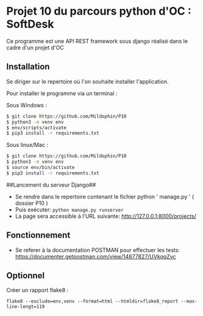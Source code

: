 
# Projet 10 du parcours python d'OC : SoftDesk 

Ce programme est une API REST framework sous django réalisé dans le cadre d'un projet d'OC


## Installation

Se diriger sur le repertoire où l'on souhaite installer l'application.

Pour installer le programme via un terminal :  

Sous Windows :  
```sh
$ git clone https://github.com/Mildophin/P10  
$ python3 -m venv env  
$ env/scripts/activate  
$ pip3 install -r requirements.txt   
```
Sous linux/Mac :      
```sh
$ git clone https://github.com/Mildophin/P10
$ python3 -m venv env    
$ source env/bin/activate    
$ pip3 install -r requirements.txt    
```

##Lancement du serveur Django##

* Se rendre dans le repertoire contenant le fichier python ' manage.py ' ( dossier P10 )
* Puis exécuter:
```python manage.py runserver```
* La page sera accessible à l'URL suivante:  http://127.0.0.1:8000/projects/

## Fonctionnement

* Se referer à la documentation POSTMAN pour effectuer les tests:
https://documenter.getpostman.com/view/14877827/UVkqqZyc


## Optionnel
Créer un rapport flake8 :  

`flake8 --exclude=env,venv --format=html --htmldir=flake8_report --max-line-lengt=119`

